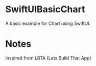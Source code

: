# SwiftUIBasicChart
A basic example for Chart using SwiftUI.


# Notes
Inspired from LBTA (Lets Build That App)
